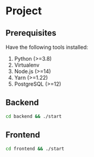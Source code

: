# Project

## Prerequisites

Have the following tools installed:

1. Python (>=3.8)
2. Virtualenv
3. Node.js (>=14)
4. Yarn (>=1.22)
5. PostgreSQL (>=12)

## Backend

```sh
cd backend && ./start
```

## Frontend

```sh
cd frontend && ./start
```
